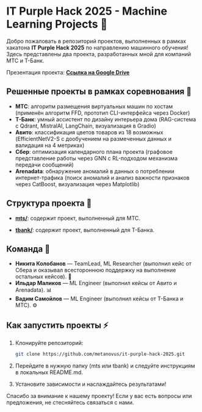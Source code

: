 # IT Purple Hack 2025 - Machine Learning Projects 🚀

Добро пожаловать в репозиторий проектов, выполненных в рамках хакатона **IT Purple Hack 2025** по направлению машинного обучения! Здесь представлены два проекта, разработанных мной для компаний МТС и Т-Банк.

Презентация проекта: **[Ссылка на Google Drive](https://drive.google.com/file/d/1fX00qRqVTEkgnnVRCC1AgKxToynjb7yl/view?usp=drivesdk)** 

## Решенные проекты в рамках соревнования 💼

* **МТС**: алгоритм размещения виртуальных машин по хостам (применён алгоритм FFD, прототип CLI-интерфейса через Docker)
* **Т-Банк**: умный ассистент по дизайну интерьера дома (RAG-система с Qdrant, MistralAI, LangChain, визуализация в Gradio)
* **Авито**: классификация цветов товаров из 18 возможных (EfficientNetV2-S с дообучением на размеченных данных и валидация на 4 метриках)
* **Сбер**: оптимизация календарного плана проекта (графовое представление работы через GNN с RL-подходом механизма передачи сообщений)
* **Arenadata**: обнаружение аномалий в данных о потреблении интернет-трафика (поиск аномалий и анализ важности признаков через CatBoost, визуализация через Matplotlib)

## Структура проекта 📂

- **[mts/](https://github.com/metanovus/it-purple-hack-2025/tree/main/mts)**: содержит проект, выполненный для МТС.

- **[tbank/](https://github.com/metanovus/it-purple-hack-2025/tree/main/tbank)**: содержит проект, выполненный для Т-Банка.

## Команда 👥

- **Никита Колобанов** — TeamLead, ML Researcher (выполнил кейс от Сбера и оказывал всестороннюю поддержку на выполнение остальных кейсов). 🧠  
- **Ильдар Маликов** — ML Engineer (выполнил кейсы от Авито и Arenadata). 📊  
- **Вадим Самойлов** — ML Engineer (выполнил кейсы от Т-Банка и МТС). ⚙️  

## Как запустить проекты ⚡

1. Клонируйте репозиторий:  
   ```bash
   git clone https://github.com/metanovus/it-purple-hack-2025.git
   ```
   
2. Перейдите в нужную папку (mts или tbank) и следуйте инструкциям в локальных README.md.
3. Установите зависимости и наслаждайтесь результатами!

Спасибо за внимание к нашему проекту! Если у вас есть вопросы или предложения, не стесняйтесь связаться с нами.

